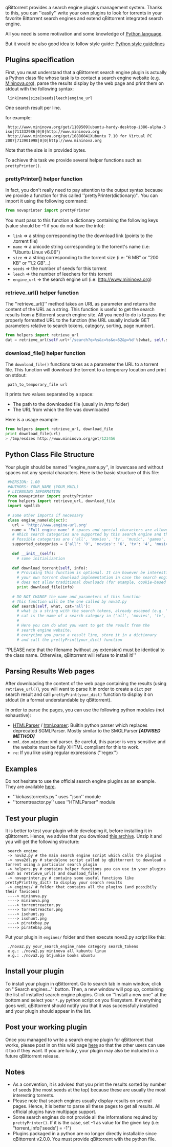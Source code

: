 qBittorrent provides a search engine plugins management system. Thanks to this, you can ''easily'' write your own plugins to look for torrents in your favorite Bittorrent search engines and extend qBittorrent integrated search engine.

All you need is some motivation and some knowledge of [Python language](http://www.python.org).

But it would be also good idea to follow style guide:
[Python style guidelines](https://www.python.org/dev/peps/pep-0008/)

## Plugins specification

First, you must understand that a qBittorrent search engine plugin is actually a Python class file whose task is to contact a search engine website (e.g. [Mininova.org](http://www.mininova.org)), parse the results display by the web page and print them on stdout with the following syntax:

```
 link|name|size|seeds|leech|engine_url
```

One search result per line.

for example:

```
 http://www.mininova.org/get/1109509|ubuntu-hardy-desktop-i386-alpha-3 iso|711332986|0|0|http://www.mininova.org
 http://www.mininova.org/get/1088604|Xubuntu 7.10 for Virtual PC 2007|713901998|0|0|http://www.mininova.org
```

Note that the size is in provided bytes.

To achieve this task we provide several helper functions such as `prettyPrinter()`.

### prettyPrinter() helper function
In fact, you don't really need to pay attention to the output syntax because we provide a function for this called ''prettyPrinter(dictionary)''. You can import it using the following command:

```python
from novaprinter import prettyPrinter
```

You must pass to this function a dictionary containing the following keys (value should be -1 if you do not have the info):
* `link` => a string corresponding the the download link (points to the .torrent file)
* `name` => a unicode string corresponding to the torrent's name (i.e: "Ubuntu Linux v6.06")
* `size` => a string corresponding to the torrent size (i.e: "6 MB" or "200 KB" or "1.2 GB"...)
* `seeds` => the number of seeds for this torrent
* `leech` => the number of leechers for this torrent
* `engine_url` => the search engine url (i.e: http://www.mininova.org)

### retrieve_url() helper function

The ''retrieve_url()'' method takes an URL as parameter and returns the content of the URL as a string. This function is useful to get the search results from a Bittorrent search engine site. All you need to do is to pass the properly formatted URL to the function (the URL usually include GET parameters relative to search tokens, category, sorting, page number).

```python
from helpers import retrieve_url
dat = retrieve_url(self.url+'/search?q=%s&c=%s&o=52&p=%d'%(what, self.supported_categories[cat], i))
```

### download_file() helper function
The `download_file()` functions takes as a parameter the URL to a torrent file. This function will download the torrent to a temporary location and print on stdout:

```
 path_to_temporary_file url
```

It prints two values separated by a space:
* The path to the downloaded file (usually in /tmp folder)
* The URL from which the file was downloaded

Here is a usage example:

```python
from helpers import retrieve_url, download_file
print download_file(url)
> /tmp/esdzes http://www.mininova.org/get/123456
```

## Python Class File Structure

Your plugin should be named ''engine_name.py'', in lowercase and without spaces not any special characters. Here is the basic structure of this file:

```python
 #VERSION: 1.00
 #AUTHORS: YOUR_NAME (YOUR_MAIL)
 # LICENSING INFORMATION
 from novaprinter import prettyPrinter
 from helpers import retrieve_url, download_file
 import sgmllib
 
 # some other imports if necessary
 class engine_name(object):
   url = 'http://www.engine-url.org'
   name = 'Full engine name' # spaces and special characters are allowed here
   # Which search categories are supported by this search engine and their corresponding id
   # Possible categories are ('all', 'movies', 'tv', 'music', 'games', 'anime', 'software', 'pictures', 'books')
   supported_categories = {'all': '0', 'movies': '6', 'tv': '4', 'music': '1', 'games': '2', 'anime': '7', 'software': '3'}
 	
   def __init__(self):
     # some initialization
   
   def download_torrent(self, info):
     # Providing this function is optional. It can however be interesting to provide
     # your own torrent download implementation in case the search engine in question
     # does not allow traditional downloads (for example, cookie-based download).
     print download_file(info)
 	
   # DO NOT CHANGE the name and parameters of this function
   # This function will be the one called by nova2.py
   def search(self, what, cat='all'):
     # what is a string with the search tokens, already escaped (e.g. "Ubuntu+Linux")
     # cat is the name of a search category in ('all', 'movies', 'tv', 'music', 'games', 'anime', 'software', 'pictures', 'books')
     # 
     # Here you can do what you want to get the result from the
     # search engine website.
     # everytime you parse a result line, store it in a dictionary
     # and call the prettyPrint(your_dict) function
```

''PLEASE note that the filename (without .py extension) must be identical to the class name. Otherwise, qBittorrent will refuse to install it!''

## Parsing Results Web pages

After downloading the content of the web page containing the results (using `retrieve_url()`), you will want to parse it in order to create a `dict` per search result and call `prettyPrint(your_dict)` function to display it on stdout (in a format understandable by qBittorrent).

In order to parse the pages, you can use the following python modules (not exhaustive):
* [HTMLParser](https://docs.python.org/2/library/htmlparser.html) / [html.parser](https://docs.python.org/3/library/html.parser.html): Builtin python parser which replaces deprecated SGMLParser. Mostly similar to the SMGLParser ***[ADVISED METHOD]***
* `xml.dom.minidom`: xml parser. Be careful, this parser is very sensitive and the website must be fully XHTML compliant for this to work.
* `re`: If you like using regular expressions (''regex'')

## Examples

Do not hesitate to use the official search engine plugins as an example. They are available [here](https://github.com/qbittorrent/qBittorrent/tree/master/src/searchengine/nova/engines). 
* ''kickasstorrents.py'' uses ''json'' module
* ''torrentreactor.py'' uses ''HTMLParser'' module

## Test your plugin

It is better to test your plugin while developing it, before installing it in qBittorrent. Hence, we advise that you download [this archive](http://hydr0g3n.free.fr/search_engine.zip). Unzip it and you will get the following structure:

```
 search_engine
 -> nova2.py # the main search engine script which calls the plugins
 -> nova2dl.py # standalone script called by qBittorrent to download a torrent using a particular search plugin
 -> helpers.py # contains helper functions you can use in your plugins such as retrieve_url() and download_file()
 -> novaprinter.py # contains some useful functions like prettyPrint(my_dict) to display your search results
 -> engines/ # folder that contains all the plugins (and possibily their favicons)
 ----> mininova.py
 ----> mininova.png
 ----> torrentreactor.py
 ----> torrentreactor.png
 ----> isohunt.py
 ----> isohunt.png
 ----> piratebay.py
 ----> piratebay.png
```

Put your plugin in `engines/` folder and then execute nova2.py script like this:

```
 ./nova2.py your_search_engine_name category search_tokens
 e.g.: ./nova2.py mininova all kubuntu linux
 e.g.: ./nova2.py btjunkie books ubuntu
```

## Install your plugin

To install your plugin in qBittorrent. Go to search tab in main window, click on ''Search engines...'' button. Then, a new window will pop up, containing the list of installed search engine plugins. Click on ''Install a new one'' at the bottom and select your `*.py` python script on you filesystem. If everything goes well, qBittorrent should notify you that it was successfully installed and your plugin should appear in the list.

## Post your working plugin

Once you managed to write a search engine plugin for qBittorrent that works, please post in on this wiki page [here](http://plugins.qbittorrent.org) so that the other users can use it too if they want. If you are lucky, your plugin may also be included in a future qBittorrent release.

## Notes

* As a convention, it is advised that you print the results sorted by number of seeds (the most seeds at the top) because these are usually the most interesting torrents.
* Please note that search engines usually display results on several pages. Hence, it is better to parse all these pages to get all results. All official plugins have multipage support.
* Some search engines do not provide all the informations required by `prettyPrinter()`. If it is the case, set -1 as value for the given key (i.e: "torrent_info['seeds'] = -1")
* Plugins packaged in a python are no longer directly installable since qBittorrent v2.0.0. You must provide qBittorrent with the python file.
